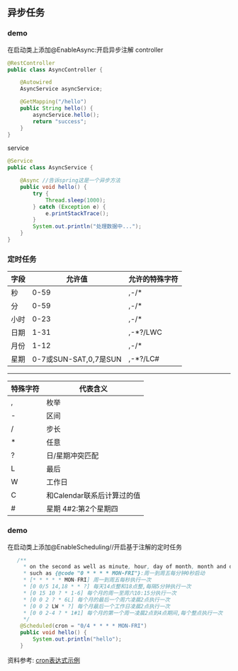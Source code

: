 ## 异步任务
### demo
在启动类上添加@EnableAsync:开启异步注解
controller
```java
@RestController
public class AsyncController {

    @Autowired
    AsyncService asyncService;

    @GetMapping("/hello")
    public String hello() {
        asyncService.hello();
        return "success";
    }
}
```
service
```java
@Service
public class AsyncService {

    @Async //告诉spring这是一个异步方法
    public void hello() {
        try {
            Thread.sleep(1000);
        } catch (Exception e) {
            e.printStackTrace();
        }
        System.out.println("处理数据中...");
    }
}
```
### 定时任务
| 字段 | 允许值             | 允许的特殊字符 |
| ---- | --------------------- | -------------- |
| 秒  | 0-59                  | ,-/*           |
| 分  | 0-59                  | ,-/*           |
| 小时 | 0-23                  | ,-/*           |
| 日期 | 1-31                  | ,-*?/LWC       |
| 月份 | 1-12                  | ,-/*           |
| 星期 | 0-7或SUN-SAT,0,7是SUN | ,-*?/LC#       |

---
| 特殊字符 | 代表含义               |
| -------- | -------------------------- |
| ,        | 枚举                     |
| -        | 区间                     |
| /        | 步长                     |
| *        | 任意                     |
| ?        | 日/星期冲突匹配    |
| L        | 最后                     |
| W        | 工作日                  |
| C        | 和Calendar联系后计算过的值 |
| #        | 星期  4#2:第2个星期四|

### demo
在启动类上添加@EnableScheduling//开启基于注解的定时任务
```java
   /**
     * on the second as well as minute, hour, day of month, month and day of week.
     * such as {@code "0 * * * * MON-FRI"}:周一到周五每分钟0秒启动
     * [* * * * * MON-FRI] 周一到周五每秒执行一次
     * [0 0/5 14,18 * * ?] 每天14点整和18点整,每隔5分钟执行一次
     * [0 15 10 ? * 1-6] 每个月的周一至周六10:15分执行一次
     * [0 0 2 ? * 6L] 每个月的最后一个周六凌晨2点执行一次
     * [0 0 2 LW * ?] 每个月最后一个工作日凌晨2点执行一次
     * [0 0 2-4 ? * 1#1] 每个月的第一个周一凌晨2点到4点期间,每个整点执行一次
     */
    @Scheduled(cron = "0/4 * * * * MON-FRI")
    public void hello() {
        System.out.println("hello");
    }
```

资料参考:
[cron表达式示例](https://linuxtools-rst.readthedocs.io/zh_CN/latest/tool/crontab.html)